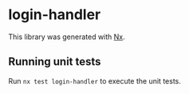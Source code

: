 # login-handler

This library was generated with [Nx](https://nx.dev).

## Running unit tests

Run `nx test login-handler` to execute the unit tests.
